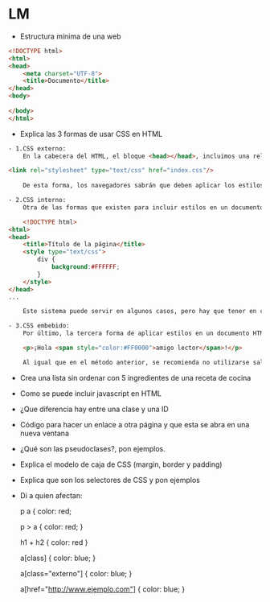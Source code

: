 # LM
- Estructura mínima de una web
```html
<!DOCTYPE html>
<html>
<head>
    <meta charset="UTF-8">
    <title>Documento</title>
</head>
<body>
    
</body>
</html>
```
- Explica las 3 formas de usar CSS en HTML
```html
- 1.CSS externo:
    En la cabecera del HTML, el bloque <head></head>, incluimos una relación al archivo CSS en cuestión:

<link rel="stylesheet" type="text/css" href="index.css"/>
    
    De esta forma, los navegadores sabrán que deben aplicar los estilos de este archivo (index.css) al documento HTML actual.

- 2.CSS interno:
    Otra de las formas que existen para incluir estilos en un documento HTML es la de añadirlos directamente en la cabecera HTML del documento:

    <!DOCTYPE html>
<html>
<head>
    <title>Título de la página</title>
    <style type="text/css">
        div {
            background:#FFFFFF;
        }
    </style>
</head>
...

    Este sistema puede servir en algunos casos, pero hay que tener en cuenta que utilizándolo, arruinamos la ventaja de tener los estilos en un documento independiente

- 3.CSS embebido:
    Por último, la tercera forma de aplicar estilos en un documento HTML es hacerlo directamente en las propias etiquetas, a través del atributo style:

    <p>¡Hola <span style="color:#FF0000">amigo lector</span>!</p>

    Al igual que en el método anterior, se recomienda no utilizarse salvo casos muy específicos, ya que se pierde la independencia de la presentación y contenido.
```
- Crea una lista sin ordenar con 5 ingredientes de una receta de cocina

- Como se puede incluir javascript en HTML

- ¿Que diferencia hay entre una clase y una ID

- Código para hacer un enlace a otra página y que esta se abra en una nueva ventana

- ¿Qué son las pseudoclases?, pon ejemplos.

- Explica el modelo de caja de CSS (margin, border y padding)

- Explica que son los selectores de CSS y pon ejemplos

- Di a quien afectan:

    p a { color: red;

    p > a { color: red; }

    h1 + h2 { color: red }

    a[class] { color: blue; }

    a[class="externo"] { color: blue; }

    a[href="http://www.ejemplo.com"] { color: blue; }
    
